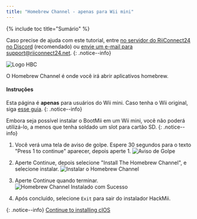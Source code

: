 ```yaml
---
title: "Homebrew Channel - apenas para Wii mini"
---
```


{% include toc title="Sumário" %}

Caso precise de ajuda com este tutorial, entre [no servidor do RiiConnect24 no Discord](https://discord.gg/b4Y7jfD) (recomendado) ou [envie um e-mail para support@riiconnect24.net](mailto:support@riiconnect24.net).
{: .notice--info}

![Logo HBC](/images/hbc.png)

O Homebrew Channel é onde você irá abrir aplicativos homebrew.

#### Instruções
Esta página é **apenas** para usuários do Wii mini. Caso tenha o Wii original, siga [esse guia](hbc).
{: .notice--info}

Embora seja possível instalar o BootMii em um Wii mini, você não poderá utilizá-lo, a menos que tenha soldado um slot para cartão SD.
{: .notice--info}

1. Você verá uma tela de aviso de golpe. Espere 30 segundos para o texto "Press 1 to continue" aparecer, depois aperte 1. ![Aviso de Golpe](/images/Wii/ScamScreen.png)

1. Aperte Continue, depois selecione "Install The Homebrew Channel", e selecione instalar. ![Instalar o Homebrew Channel](/images/Wii/InstallHomebrewChannel.png)

1. Aperte Continue quando terminar. ![Homebrew Channel Instalado com Sucesso](/images/Wii/SuccessHBC.png)


1. Após concluído, selecione `Exit` para sair do instalador HackMii.

{: .notice--info}
[Continue to installing cIOS](cios-mini)
